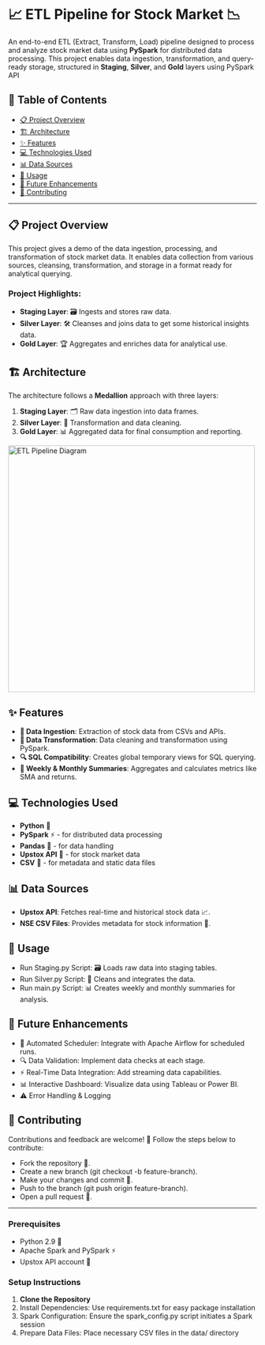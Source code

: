 # 📈 ETL Pipeline for Stock Market 📉

An end-to-end ETL (Extract, Transform, Load) pipeline designed to process and analyze stock market data using **PySpark** for distributed data processing. 
This project enables data ingestion, transformation, and query-ready storage, structured in **Staging**, **Silver**, and **Gold** layers using PySpark API

## 📑 Table of Contents

- [📋 Project Overview](#project-overview)
- [🏗️ Architecture](#architecture)
- [✨ Features](#features)
- [💻 Technologies Used](#technologies-used)
- [📊 Data Sources](#data-sources)
- [🚀 Usage](#usage)
- [🌟 Future Enhancements](#future-enhancements)
- [🤝 Contributing](#contributing)

---

## 📋 Project Overview

This project gives a demo of the data ingestion, processing, and transformation of stock market data. 
It enables data collection from various sources, cleansing, transformation, and storage in a format ready for analytical querying. 

### Project Highlights:
- **Staging Layer**: 🗃️ Ingests and stores raw data.
- **Silver Layer**: 🛠️ Cleanses and joins data to get some historical insights data.
- **Gold Layer**: 🏆 Aggregates and enriches data for analytical use.

## 🏗️ Architecture

The architecture follows a **Medallion** approach with three layers:
1. **Staging Layer**: 🗂️ Raw data ingestion into data frames.
2. **Silver Layer**: 🔄 Transformation and data cleaning.
3. **Gold Layer**: 📊 Aggregated data for final consumption and reporting.
   
<img src="images/your-image.png" alt="ETL Pipeline Diagram" width="500"/>

## ✨ Features

- **🔌 Data Ingestion**: Extraction of stock data from CSVs and APIs.
- **🧼 Data Transformation**: Data cleaning and transformation using PySpark.
- **🔍 SQL Compatibility**: Creates global temporary views for SQL querying.
- **📅 Weekly & Monthly Summaries**: Aggregates and calculates metrics like SMA and returns.

## 💻 Technologies Used

- **Python** 🐍
- **PySpark** ⚡ - for distributed data processing
- **Pandas** 🐼 - for data handling
- **Upstox API** 🔗 - for stock market data
- **CSV** 📄 - for metadata and static data files

## 📊 Data Sources

- **Upstox API**: Fetches real-time and historical stock data 📈.
- **NSE CSV Files**: Provides metadata for stock information 📃.

## 🚀 Usage
- Run Staging.py Script: 🗃️ Loads raw data into staging tables.
- Run Silver.py Script: 🔄 Cleans and integrates the data.
- Run main.py Script: 📊 Creates weekly and monthly summaries for analysis.

## 🌟 Future Enhancements
- 🔄 Automated Scheduler: Integrate with Apache Airflow for scheduled runs.
- 🔍 Data Validation: Implement data checks at each stage.
- ⚡ Real-Time Data Integration: Add streaming data capabilities.
- 📊 Interactive Dashboard: Visualize data using Tableau or Power BI.
- ⚠️ Error Handling & Logging

## 🤝 Contributing
Contributions and feedback are welcome! 🎉 Follow the steps below to contribute:

- Fork the repository 🍴.
- Create a new branch (git checkout -b feature-branch).
- Make your changes and commit 📝.
- Push to the branch (git push origin feature-branch).
- Open a pull request 🚀.
---

### Prerequisites

- Python 2.9 🐍
- Apache Spark and PySpark ⚡
- Upstox API account 🔑

### Setup Instructions

1. **Clone the Repository**
2. Install Dependencies: Use requirements.txt for easy package installation
3. Spark Configuration: Ensure the spark_config.py script initiates a Spark session
4. Prepare Data Files: Place necessary CSV files in the data/ directory

